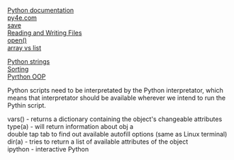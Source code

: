 [Python documentation](https://docs.python.org/3/)  
[py4e.com](py4e.com)  
[save](https://ipython.readthedocs.io/en/stable/interactive/magics.html#magic-save)  
[Reading and Writing Files](https://docs.python.org/3.6/tutorial/inputoutput.html#reading-and-writing-files)  
[open()](https://docs.python.org/3.6/library/functions.html#open)  
[array vs list](https://academy.vertabelo.com/blog/python-array-vs-list/)  

[Python strings](https://www.py4e.com/html3/06-strings)  
[Sorting](https://legacy.python.org/workshops/2002-02/papers/15/index.htm)  
[Pyrthon OOP](https://www.py4e.com/html3/14-objects)  

Python scripts need to be interpretated by the Python interpretator, which means that interpretator should be available wherever we intend to run the Pythin script.

vars() - returns a dictionary containing the object's changeable attributes  
type(a) - will return information about obj a  
double tap tab to find out available autofill options (same as Linux terminal)  
dir(a) - tries to return a list of available attributes of the object  
ipython - interactive Python  


